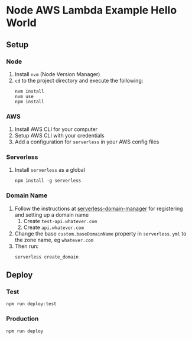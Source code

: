 # Node AWS Lambda Example Hello World

## Setup

### Node

1.  Install `nvm` (Node Version Manager)
2.  `cd` to the project directory and execute the following:
    ```
    nvm install
    nvm use
    npm install
    ```

### AWS

1.  Install AWS CLI for your computer
2.  Setup AWS CLI with your credentials
3.  Add a configuration for `serverless` in your AWS config files

### Serverless

1.  Install `serverless` as a global
    ```
    npm install -g serverless
    ```

### Domain Name

1.  Follow the instructions at [serverless-domain-manager] for registering and setting up a domain name
    1.  Create `test-api.whatever.com`
    2.  Create `api.whatever.com`
2.  Change the base `custom.baseDomainName` property in `serverless.yml` to the zone name, eg `whatever.com`
3.  Then run:
    ```
    serverless create_domain
    ```

## Deploy

### Test

```
npm run deploy:test
```

### Production

```
npm run deploy
```

[serverless-domain-manager]: https://github.com/amplify-education/serverless-domain-manager
